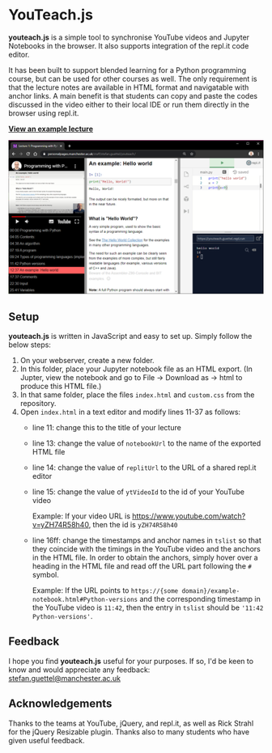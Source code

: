 # YouTeach.js

**youteach.js** is a simple tool to synchronise YouTube videos and Jupyter Notebooks in the browser. It also supports integration of the repl.it code editor.

It has been built to support blended learning for a Python programming course, but can be used for other courses as well. The only requirement is that the lecture notes are available in HTML format and navigatable with anchor links. A main benefit is that students can copy and paste the codes discussed in the video either to their local IDE or run them directly in the browser using repl.it.

[**View an example lecture**](https://personalpages.manchester.ac.uk/staff/stefan.guettel/youteach/)

![Screenshot](screenshot.png)

## Setup

**youteach.js** is written in JavaScript and easy to set up. Simply follow the below steps:

1. On your webserver, create a new folder.
2. In this folder, place your Jupyter notebook file as an HTML export. (In Jupter, view the notebook and go to File -> Download as -> html to produce this HTML file.)
3. In that same folder, place the files `index.html` and `custom.css` from the repository.
4. Open `index.html` in a text editor and modify lines 11-37 as follows:
   * line 11: change this to the title of your lecture
   * line 13: change the value of `notebookUrl` to the name of the exported HTML file
   * line 14: change the value of `replitUrl` to the URL of a shared repl.it editor
   * line 15: change the value of `ytVideoId` to the id of your YouTube video
   
     Example: If your video URL is https://www.youtube.com/watch?v=yZH74R58h40, then the id is `yZH74R58h40`
   * line 16ff: change the timestamps and anchor names in `tslist` so that they coincide with the timings in the YouTube video and the anchors in the HTML file. In order to obtain the anchors, simply hover over a heading in the HTML file and read off the URL part following the `#` symbol.
   
     Example: If the URL points to `https://{some domain}/example-notebook.html#Python-versions` and the corresponding timestamp in the YouTube video is `11:42`, then the entry in `tslist` should be `'11:42 Python-versions'`.

## Feedback

I hope you find **youteach.js** useful for your purposes. If so, I'd be keen to know and would appreciate any feedback: stefan.guettel@manchester.ac.uk

## Acknowledgements

Thanks to the teams at YouTube, jQuery, and repl.it, as well as Rick Strahl for the jQuery Resizable plugin. Thanks also to many students who have given useful feedback.
